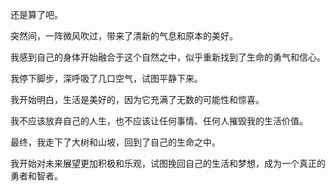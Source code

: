 还是算了吧。

突然间，一阵微风吹过，带来了清新的气息和原本的美好。

我感到自己的身体开始融合于这个自然之中，似乎重新找到了生命的勇气和信心。

我停下脚步，深呼吸了几口空气，试图平静下来。

我开始明白，生活是美好的，因为它充满了无数的可能性和惊喜。

我不应该放弃自己的人生，也不应该让任何事情、任何人摧毁我的生活价值。

最终，我走下了大树和山坡，回到了自己的生命之中。

我开始对未来展望更加积极和乐观，试图挽回自己的生活和梦想，成为一个真正的勇者和智者。
